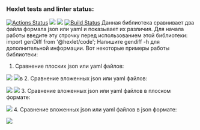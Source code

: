 ### Hexlet tests and linter status:
[![Actions Status](https://github.com/LarendsD/backend-project-lvl2/workflows/hexlet-check/badge.svg)](https://github.com/LarendsD/backend-project-lvl2/actions)
<a href="https://codeclimate.com/github/LarendsD/backend-project-lvl2/maintainability"><img src="https://api.codeclimate.com/v1/badges/4c990e456b902e949ff6/maintainability" /></a>
<a href="https://codeclimate.com/github/LarendsD/backend-project-lvl2/test_coverage"><img src="https://api.codeclimate.com/v1/badges/4c990e456b902e949ff6/test_coverage" /></a>
[![Build Status](https://app.travis-ci.com/LarendsD/backend-project-lvl2.svg?branch=main)](https://app.travis-ci.com/LarendsD/backend-project-lvl2)
Данная библиотека сравнивает два файла формала json или yaml и показывает их различия. Для начала работы введите эту строчку перед использованием этой библиотеки:
import genDiff from '@hexlet/code';
Напишите gendiff -h для дополнительной информации.
Вот некоторые примеры работы библиотеки:
1. Сравнение плоских json или yaml файлов:

<a href="https://asciinema.org/a/462554" target="_blank"><img src="https://asciinema.org/a/462554.svg" /></a>
<a href="https://asciinema.org/a/463305" target="_blank"><img src="https://asciinema.org/a/463305.svg" /></a>в
2. Сравнение вложенных json или yaml файлов:

<a href="https://asciinema.org/a/465602" target="_blank"><img src="https://asciinema.org/a/465602.svg" /></a>
<a href="https://asciinema.org/a/465607" target="_blank"><img src="https://asciinema.org/a/465607.svg" /></a>
3. Сравнение вложенных json или yaml файлов в плоском формате:

<a href="https://asciinema.org/a/467417" target="_blank"><img src="https://asciinema.org/a/467417.svg" /></a>
4. Сравнение вложенных json или yaml файлов в json формате:

<a href="https://asciinema.org/a/468093" target="_blank"><img src="https://asciinema.org/a/468093.svg" /></a>
